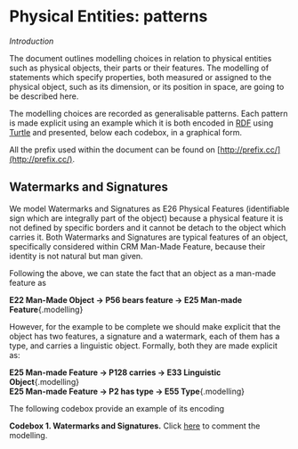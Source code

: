 # Physical Entities: patterns

*Introduction*

The document outlines modelling choices in relation to physical entities such as physical objects, their parts or their features. The modelling of statements which specify properties, both measured or assigned to the physical object, such as its dimension, or its position in space, are going to be described here.

The modelling choices are recorded as generalisable patterns. Each pattern is made explicit using an example which it is both encoded in [RDF](https://www.w3.org/TR/rdf11-mt/) using [Turtle](https://www.w3.org/TR/turtle/) and presented, below each codebox, in a graphical form. 

All the prefix used within the document can be found on [http://prefix.cc/](http://prefix.cc/).


## Watermarks and Signatures

We model Watermarks and Signatures as E26 Physical Features (identifiable sign which are integrally part of the object) because a physical feature it is not defined by specific borders and it cannot be detach to the object which carries it.
Both Watermarks and Signatures are typical features of an object, specifically considered within CRM Man-Made Feature, because their identity is not natural but man given. 

Following the above, we can state the fact that an object as a man-made feature as 

**E22 Man-Made Object → P56 bears feature → E25 Man-made Feature**{.modelling}

However, for the example to be complete we should make explicit that the object has two features, a signature and a watermark, each of them has a type, and carries a linguistic object. Formally, both they are made explicit as:

**E25 Man-made Feature → P128 carries → E33 Linguistic Object**{.modelling}   
**E25 Man-made Feature → P2 has type → E55 Type**{.modelling}  

The following codebox provide an example of its encoding 
<br>
<script src="https://gist.github.com/ncarboni/71f105292a27625d83d60b75b4f8b5aa.js"></script>

**Codebox 1. Watermarks and Signatures.** Click [here](https://gist.github.com/ncarboni/71f105292a27625d83d60b75b4f8b5aa#file-feature-ttl) to comment the modelling.